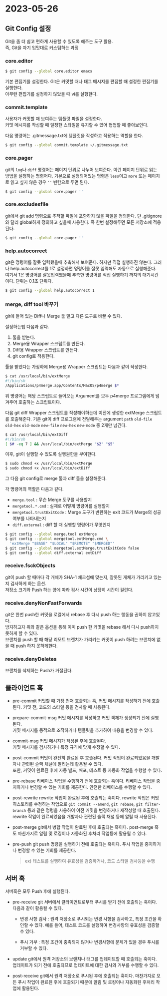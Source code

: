 # 2023-05-26

## Git Config 설정

Git을 좀 더 쉽고 편하게 사용할 수 있도록 해주는 도구 활용.  
즉, Git을 자기 입맛대로 커스텀하는 과정

### core.editor

```sh
$ git config --global core.editor emacs
```

기본 편집기를 설정한다.
Git은 커밋할 때나 태그 메시지를 편집할 때 설정한 편집기를 실행한다.  
아무런 편집기를 설정하지 않았을 때 vi를 실행한다.

### commit.template

사용자가 커밋할 때 보여주는 템플릿 파일을 설정한다.  
커밋 메시지를 작성할 때 일정한 스타일을 유지할 수 있어 협업할 때 좋아보인다.

다음 명령어는 .gitmessage.txt에 템플릿을 작성하고 적용하는 역할을 한다.

```sh
$ git config --global commit.template ~/.gitmessage.txt
```

### core.pager

git의 `log`나 `diff` 명령어는 페이지 단위로 나누어 보여준다. 이런 페이지 단위로 읽는 방법을 설정하는 명령어다. 기본으로 설정되어있는 명령은 `less`이고 `more` 또는 페이지로 읽고 싶지 않은 경우 `''` 빈칸으로 두면 된다.

```sh
$ git config --global core.pager ''
```

### core.excludesfile

git에서 git add 명령으로 추적할 파일에 포함하지 않을 파일을 정의한다. 단 .gitignore와 달리 global하게 정의하고 싶을때 사용한다. 즉 한번 설정해두면 모든 저장소에 적용된다.

```sh
$ git config --global core.pager ''
```

### help.autocorrect

git은 명령어를 잘못 입력했을때 추측해서 보여준다. 하지만 직접 실행하진 않는다. 그러나 help.autocorrect를 1로 설정하면 명령어를 잘못 입력해도 자동으로 실행해준다.  
여기서 1은 명령어를 잘못입력했을때 추측한 명령어를 직접 실행하기 까지의 대기시간이다. 단위는 0.1초 단위다.

```sh
$ git config --global help.autocorrect 1
```

### merge, diff tool 바꾸기

git에 들어 있는 Diff나 Merge 툴 말고 다른 도구로 바꿀 수 있다.

설정하는법 다음과 같다.

1. 툴을 받는다.
2. Merge용 Wrapper 스크립트를 만든다.
3. Diff용 Wrapper 스크립트를 만든다.
4. git config로 적용한다.

툴을 받았다는 가정하에 Merge용 Wrapper 스크립트는 다음과 같이 작성한다.

```sh
$ cat /usr/local/bin/extMerge
#!/bin/sh
/Applications/p4merge.app/Contents/MacOS/p4merge $*
```

위 명령어는 해당 스크립트로 들어오는 Argument를 모두 p4merge 프로그램에게 넘겨주어 호출하는 스크립트이다.

다음 git diff Wrapper 스크립트를 작성해야하는데 이전에 생성한 extMerge 스크립트를 호출해준다. 기존 git이 diff 프로그램에 전달해주는 argument `path` `old-file` `old-hex` `old-mode` `new-file` `new-hex` `new-mode` 중 2개만 넘긴다.

```sh
$ cat /usr/local/bin/extDiff
#!/bin/sh
[ $# -eq 7 ] && /usr/local/bin/extMerge "$2" "$5"
```

이후, git이 실행할 수 있도록 실행권한을 부여한다.

```sh
$ sudo chmod +x /usr/local/bin/extMerge
$ sudo chmod +x /usr/local/bin/extDiff
```

그 다음 git config로 merge 툴과 diff 툴을 설정해준다.

각 명령어의 역할은 다음과 같다.

- `merge.tool` : 무슨 Merge 도구를 사용할지
- `mergetool.*.cmd` : 실제로 어떻게 명령어를 실행할지
- `mergetool.trustExitCode` : Merge 도구가 반환하는 exit 코드가 Merge의 성공 여부를 나타내는지
- `diff.external` : diff 할 때 실행할 명령어가 무엇인지

```sh
$ git config --global merge.tool extMerge
$ git config --global mergetool.extMerge.cmd \
  'extMerge "$BASE" "$LOCAL" "$REMOTE" "$MERGED"'
$ git config --global mergetool.extMerge.trustExitCode false
$ git config --global diff.external extDiff
```

### receive.fsckObjects

git이 push 할 때마다 각 개체가 SHA-1 체크섬에 맞는지, 잘못된 개체가 가리키고 있는지 검사하게 하는 옵션.  
저장소 크기와 Push 하는 양에 따라 검사 시간이 상당히 시간이 걸린다.

### receive.denyNonFastForwards

git은 한번 push한 커밋을 로컬에서 rebase 후 다시 push 하는 행동을 권하지 않고있다.  
방지하고자 위와 같은 옵션을 통해 이미 push 한 커밋을 rebase 해서 다시 push하지 못하게 할 수 있다.  
브랜치를 push 할 때 해당 리모트 브랜치가 가리키는 커밋이 push 하려는 브랜치에 없을 때 push 하지 못하게한다.

### receive.denyDeletes

브랜치를 삭제하는 Push가 거절된다.

## 클라이언트 훅

- pre-commit
  커밋할 때 가장 먼저 호출되는 훅, 커밋 메시지를 작성하기 전에 호출된다.
  커밋 전, 코드의 스타일 등을 검사할 때 사용된다.

- prepare-commit-msg
  커밋 메시지를 작성하고 커밋 객체가 생성되기 전에 실행된다.  
  커밋 메시지를 동적으로 조작하거나 템플릿을 추가하여 내용을 변경할 수 있다.

- commit-msg
  커밋 메시지가 작성된 후에 호출된다.  
  커밋 메시지를 검사하거나 특정 규칙에 맞게 수정할 수 있다.

- post-commit
  커밋이 완전히 완료된 후 호출된다.
  커밋 작업이 완료되었음을 개발자나 관련된 슬랙 채널에 알리는데 활용될 수 있다.  
   또한, 커밋이 완료된 후에 자동 빌드, 배포, 테스트 등 자동화 작업을 수행할 수 있다.

- pre-rebase
  리베이스 작업을 수행하기 전에 호출되는 훅이다. 리베이스 작업을 중지하거나 변경할 수 있는 기회를 제공한다. 안전한 리베이스를 수행할 수 있다.

- post-rewrite
  rewrite 작업이 완료된 후에 호출되는 훅이다.
  rewrite 작업은 커밋 히스토리를 수정하는 작업으로 `git commit --amend`, `git rebase`, `git filter-branch` 등과 같은 명령을 사용하여 이전 커밋을 변경하거나 재작성할 때 호출된다. rewrite 작업이 완료되었음을 개발자나 관련된 슬랙 채널 등에 알릴 때 사용된다.

- post-merge
  git에서 병합 작업이 완료된 후에 호출되는 훅이다.
  post-merge 훅도 마찬가지로 알림 및 로깅이나 자동화된 후처리 작업등에 활용될 수 있다.

- pre-push
  git push 명령을 실행하기 전에 호출되는 훅이다. 푸시 작업을 중지하거나 변경할 수 있는 기회를 제공한다.
  > ex) 테스트를 실행하여 유효성을 검증하거나, 코드 스타일 검사등을 수행

## 서버 훅

서버훅은 모두 Push 후에 실행된다.

- pre-receive
  git 서버에서 클라이언트로부터 푸시를 받기 전에 호출되는 훅이다. 다음과 같이 활용될 수 있다.

  - 변경 사항 검사 : 원격 저장소로 푸시되는 변경 사항을 검사하고, 특정 조건을 확인할 수 있다. 예를 들어, 테스트 코드를 실행하여 변경사항의 유효성을 검증할 수 있다.

  - 푸시 거부 : 특정 조건이 충족되지 않거나 변경사항에 문제가 있을 경우 푸시를 거부할 수 있다.

- update
  git에서 원격 저장소의 브랜치나 태그를 업데이트할 때 호출되는 훅이다.  
  업데이트가 되기 전에 호출되므로 업데이트에 대한 검사와 거부를 수행할 수 있다.

- post-receive
  git에서 원격 저장소로 푸시된 후에 호출되는 훅이다.
  마찬가지로 모든 푸시 작업이 완료된 후에 호출되기 때문에 알림 및 로킹이나 자동화된 후처리 작업에 활용된다.
